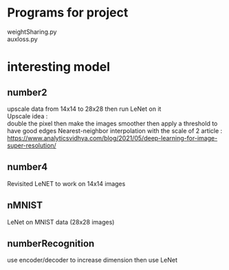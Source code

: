 # Programs for project
weightSharing.py  
auxloss.py

# interesting model
## number2
upscale data from 14x14 to 28x28
then run LeNet on it  
Upscale idea :  
double the pixel then make the images smoother then apply a threshold to have good edges
Nearest-neighbor interpolation with the scale of 2 article :
https://www.analyticsvidhya.com/blog/2021/05/deep-learning-for-image-super-resolution/

## number4
Revisited LeNET to work on 14x14 images

## nMNIST
LeNet on MNIST data (28x28 images)

## numberRecognition
use encoder/decoder to increase dimension
then use LeNet

